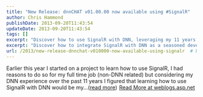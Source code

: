 ```yaml
---
title: "New Release: dnnCHAT v01.00.00 now available using #SignalR"
author: Chris Hammond
publishDate: 2013-09-20T11:43:54
updateDate: 2013-09-20T11:43:54
tags: []
excerpt: "Discover how to use SignalR with DNN, leveraging my 11 years of DNN experience for more efficient project outcomes."
excerpt: "Discover how to integrate SignalR with DNN as a seasoned developer shares their journey and insights, offering valuable expertise. Click to read more!"
url: /2013/new-release-dnnchat-v010000-now-available-using-signalr  # Use the generated URL with year
---
```

Earlier this year I started on a project to learn how to use SignalR, I had reasons to do so for my full time job (non-DNN related) but considering my DNN experience over the past 11 years I figured that learning how to use SignalR with DNN would be my...(<a href="https://weblogs.asp.net/christoc/archive/2013/09/20/new-release-dnnchat-v01-00-00-now-available-using-signalr.aspx">read more</a>)<img src="https://weblogs.asp.net/aggbug.aspx?PostID=10410715" width="1" height="1"> <a href="https://weblogs.asp.net/christoc/archive/2013/09/20/new-release-dnnchat-v01-00-00-now-available-using-signalr.aspx">Read More at weblogs.asp.net</a>

